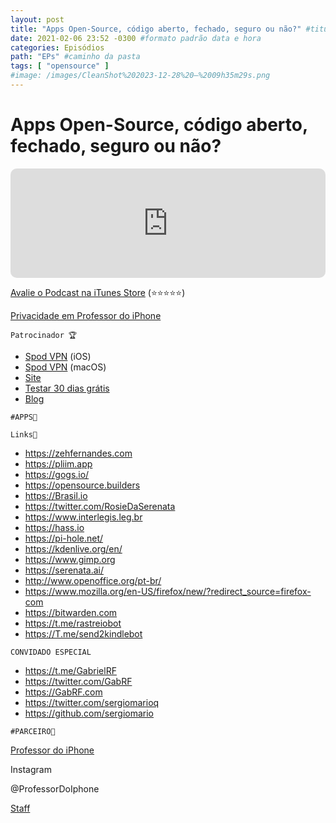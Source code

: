 ```yaml
---
layout: post
title: "Apps Open-Source, código aberto, fechado, seguro ou não?" #titulo para a barra de enderecos
date: 2021-02-06 23:52 -0300 #formato padrão data e hora
categories: Episódios
path: "EPs" #caminho da pasta
tags: [ "opensource" ]
#image: /images/CleanShot%202023-12-28%20—%2009h35m29s.png
---
```


# Apps Open-Source, código aberto, fechado, seguro ou não?

<iframe allow="autoplay *; encrypted-media *; fullscreen *; clipboard-write" frameborder="0" height="175" style="width:100%;max-width:660px;overflow:hidden;border-radius:10px;" sandbox="allow-forms allow-popups allow-same-origin allow-scripts allow-storage-access-by-user-activation allow-top-navigation-by-user-activation" src="https://embed.podcasts.apple.com/us/podcast/podapps/id1434188907?i=1000507958880&theme=auto"></iframe>


[Avalie o Podcast na iTunes Store](https://apple.co/2vFBD0R)
(⭐️⭐️⭐️⭐️⭐️)

[Privacidade em Professor do iPhone](https://professordoiphone.com.br/category/privacidade/)

`Patrocinador 🏆`

- [Spod VPN](https://itunes.apple.com/br/app/spod-vpn-filtro-web/id1441670465) (iOS)
- [Spod VPN](https://apps.apple.com/br/app/spod-vpn-filtro-web/id1466110599) (macOS)
- [Site](https://spod.com.br) 
- [Testar 30 dias grátis](https://podapps.net/spod)  
- [Blog](https://podapps.net/spodblog) 

`#APPS📲`


`Links🔗 `

- https://zehfernandes.com
- https://pliim.app
- https://gogs.io/
- https://opensource.builders
- https://Brasil.io
- https://twitter.com/RosieDaSerenata
- https://www.interlegis.leg.br
- https://hass.io
- https://pi-hole.net/
- https://kdenlive.org/en/
- https://www.gimp.org
- https://serenata.ai/
- http://www.openoffice.org/pt-br/
- https://www.mozilla.org/en-US/firefox/new/?redirect_source=firefox-com
- https://bitwarden.com
- https://t.me/rastreiobot
- https://T.me/send2kindlebot

`CONVIDADO ESPECIAL`

- https://t.me/GabrielRF
- https://twitter.com/GabRF
- https://GabRF.com
- https://twitter.com/sergiomarioq
- https://github.com/sergiomario

`#PARCEIRO👥`

[Professor do iPhone](https://www.professordoiphone.com.br)

Instagram

@ProfessorDoIphone

[Staff](https://t.me/pdipstaff)